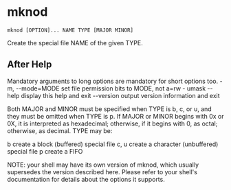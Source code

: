 # mknod

```
mknod [OPTION]... NAME TYPE [MAJOR MINOR]
```

Create the special file NAME of the given TYPE.

## After Help

Mandatory arguments to long options are mandatory for short options too.
-m, --mode=MODE    set file permission bits to MODE, not a=rw - umask
--help     display this help and exit
--version  output version information and exit

Both MAJOR and MINOR must be specified when TYPE is b, c, or u, and they
must be omitted when TYPE is p.  If MAJOR or MINOR begins with 0x or 0X,
it is interpreted as hexadecimal; otherwise, if it begins with 0, as octal;
otherwise, as decimal.  TYPE may be:

b      create a block (buffered) special file
c, u   create a character (unbuffered) special file
p      create a FIFO

NOTE: your shell may have its own version of mknod, which usually supersedes
the version described here.  Please refer to your shell's documentation
for details about the options it supports.

